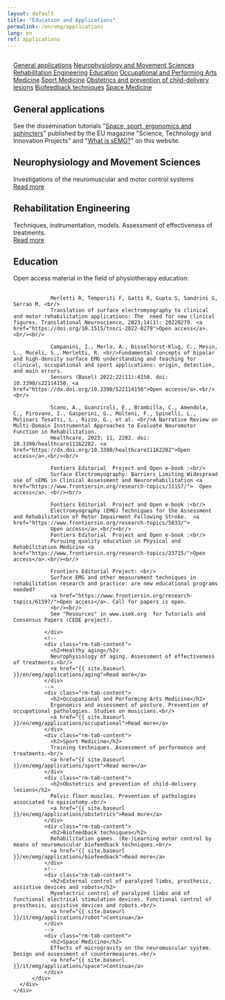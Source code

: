 ```yaml
---
layout: default
title: "Education and Applications"
permalink: /en/emg/applications
lang: en
ref: applications
---
```


<!-- APPLICATIONS -->
<div class="row" style="padding: 1em">
  <div class="container-fluid">
    <div class="row">
      <div class="col-lg-12 col-md-12 col-sm-12 col-xs-12 rm-tab-container">
          <div class="col-lg-3 col-md-3 col-sm-3 col-xs-3 rm-tab-menu">
            <div class="list-group">
              <a href="#" class="list-group-item active">General applications</a>
              <a href="#" class="list-group-item">Neurophysiology and Movement Sciences</a>
              <a href="#" class="list-group-item">Rehabilitation Engineering</a>
              <!--
              <a href="#" class="list-group-item">Healthy aging</a>
              -->
              <a href="#" class="list-group-item">Education</a>
              <a href="#" class="list-group-item">Occupational and Performing Arts Medicine</a>
              <a href="#" class="list-group-item">Sport Medicine</a>
              <a href="#" class="list-group-item">Obstetrics and prevention of child-delivery lesions</a>
              <a href="#" class="list-group-item">Biofeedback techniques</a>
              <!--
              <a href="#" class="list-group-item">External control of paralyzed limbs, prosthesis, assistive devices and robots</a>
              -->
              <a href="#" class="list-group-item">Space Medicine</a>
            </div>
          </div>
          <div class="col-lg-9 col-md-9 col-sm-9 col-xs-9 rm-tab">
              <div class="rm-tab-content active">
                <h2>General applications</h2>
                See the dissemination tutorials "<a href="/assets/pdfs/space_sport_ergonomics_sphincters.pdf">Space, sport, ergonomics and sphincters</a>" published by the EU magazine "Science, Technology and Innovation Projects" and "<a href="/en/emg/what/semg">What is sEMG?</a>" on this website.
              </div>
              <div class="rm-tab-content">
                <h2>Neurophysiology and Movement Sciences</h2>
                Investigations of the neuromuscular and motor control systems<br/>
                <a href="{{ site.baseurl }}/en/emg/applications/neurophysiology">Read more</a>
              </div>
              <div class="rm-tab-content">
                <h2>Rehabilitation Engineering</h2>
                Techniques, instrumentation, models. Assessment of effectiveness of treatments.<br/>
                <a href="{{ site.baseurl }}/en/emg/applications/rehabilitation">Read more</a>
              </div>
              <div class="rm-tab-content">
                <h2>Education</h2>
                Open access material in the field of physiotherapy education:<br/><br/>
                
                Merletti R, Temporiti F, Gatti R, Gupta S, Sandrini G, Serrao M. <br/>
                Translation of surface electromyography to clinical and motor rehabilitation applications: The  need for new clinical figures. Translational Neuroscience, 2023;14(1): 20220279. <a href="https://doi.org/10.1515/tnsci-2022-0279">Open access</a>.<br/><br/>
                
                Campanini, I., Merlo, A., Disselhorst-Klug, C., Mesin, L., Muceli, S., Merletti, R. <br/>Fundamental concepts of bipolar and high-density surface EMG understanding and teaching for clinical, occupational and sport applications: origin, detection, and main errors. 
                Sensors (Basel) 2022;22(11):4150. doi: 10.3390/s22114150. <a href="https://dx.doi.org/10.3390/S22114150">Open access</a>.<br/><br/>
                
                Scano, A., Guanziroli, E., Brambilla, C., Amendola, C., Pirovano, I., Gasperini, G., Molteni, F., Spinelli, L., Molinari Tosatti, L., Rizzo, G., et al. <br/>A Narrative Review on Multi-Domain Instrumental Approaches to Evaluate Neuromotor Function in Rehabilitation. 
                Healthcare, 2023; 11, 2282. doi: 10.3390/healthcare11162282. <a href="https://dx.doi.org/10.3390/healthcare11162282">Open access</a>.<br/><br/>
                
                Fontiers Editorial  Project and Open e-book :<br/> 
                Surface Electromyography: Barriers Limiting Widespread use of sEMG in Clinical Assessment and Neurorehabilitation <a href="https://www.frontiersin.org/research-topics/11157/">  Open access</a>. <br/><br/>
                
                Fontiers Editorial  Project and Open e-book :<br/> 
                Electromyography (EMG) Techniques for the Assessment and Rehabilitation of Motor Impairment Following Stroke.  <a href="https://www.frontiersin.org/research-topics/5033/"> 
                Open access</a>.<br/><br/>
                Fontiers Editorial  Project and Open e-book :<br/> 
                Pursuing quality education in Physical and Rehabilitation Medicine <a href="https://www.frontiersin.org/research-topics/23715/">Open access</a>.<br/><br/>
                
                Frontiers Editorial Project: <br/>
                Surface EMG and other measurement techniques in rehabilitation research and practice: are new educational programs needed? 
                <a href="https://www.frontiersin.org/research-topics/61597/">Open access</a>. Call for papers is open.
                <br/><br/>
                See "Resources" in www.isek.org  for Tutorials and Consensus Papers (CEDE project).
                
              </div>
              <!--
              <div class="rm-tab-content">
                <h2>Healthy aging</h2>
                Neurophysiology of aging. Assessment of effectiveness of treatments.<br/>
                <a href="{{ site.baseurl }}/en/emg/applications/aging">Read more</a>
              </div>
              -->
              <div class="rm-tab-content">
                <h2>Occupational and Performing Arts Medicine</h2>
                Ergonomics and assessment of posture. Prevention of occupational pathologies. Studies on musicians.<br/>
                <a href="{{ site.baseurl }}/en/emg/applications/occupational">Read more</a>
              </div>
              <div class="rm-tab-content">
                <h2>Sport Medicine</h2>
                Training techniques. Assessment of performance and treatments.<br/>
                <a href="{{ site.baseurl }}/en/emg/applications/sport">Read more</a>
              </div>
              <div class="rm-tab-content">
                <h2>Obstetrics and prevention of child-delivery lesions</h2>
                Pelvic floor muscles. Prevention of pathologies associated to episiotomy.<br/>
                <a href="{{ site.baseurl }}/en/emg/applications/obstetrics">Read more</a>
              </div>
              <div class="rm-tab-content">
                <h2>Biofeedback techniques</h2>
                Rehabilitation games. (Re-)Learning motor control by means of neuromuscular biofeedback techniques.<br/>
                <a href="{{ site.baseurl }}/en/emg/applications/biofeedback">Read more</a>
              </div>
              <!--
              <div class="rm-tab-content">
                <h2>External control of paralyzed limbs, prosthesis, assistive devices and robots</h2>
                Myoelectric control of paralyzed limbs and of functional electrical stimulation devices. Functional control of prosthesis, assistive devices and robots.<br/>
                <a href="{{ site.baseurl }}/it/emg/applications/robot">Continua</a>
              </div>
              -->
              <div class="rm-tab-content">
                <h2>Space Medicine</h2>
                Effects of microgravity on the neuromuscular system. Design and assessment of countermeasures.<br/>
                <a href="{{ site.baseurl }}/it/emg/applications/space">Continua</a>
              </div>
          </div>
      </div>
    </div>
  </div>
</div>